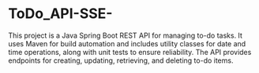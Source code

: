 # ToDo_API-SSE-
This project is a Java Spring Boot REST API for managing to-do tasks. It uses Maven for build automation and includes utility classes for date and time operations, along with unit tests to ensure reliability. The API provides endpoints for creating, updating, retrieving, and deleting to-do items.
